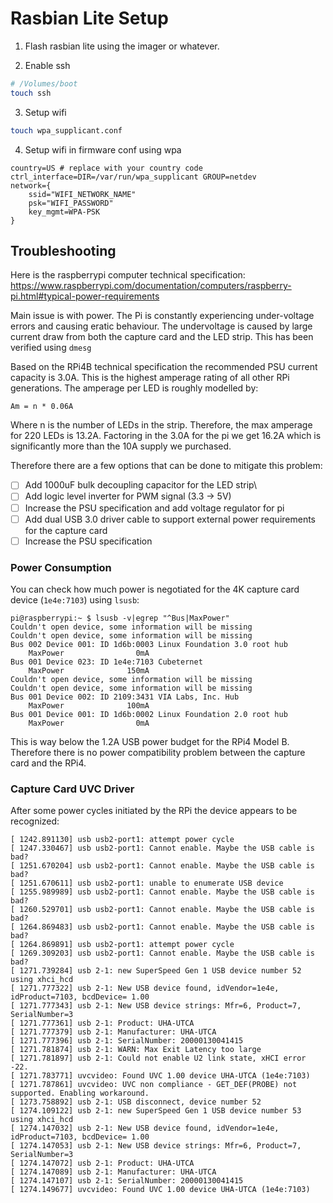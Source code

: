 # Rasbian Lite Setup

1. Flash rasbian lite using the imager or whatever.

2. Enable ssh
```bash
# /Volumes/boot
touch ssh
```

3. Setup wifi
```bash
touch wpa_supplicant.conf
```

4. Setup wifi in firmware conf using wpa
```
country=US # replace with your country code
ctrl_interface=DIR=/var/run/wpa_supplicant GROUP=netdev
network={
    ssid="WIFI_NETWORK_NAME"
    psk="WIFI_PASSWORD"
    key_mgmt=WPA-PSK
}
```


## Troubleshooting
Here is the raspberrypi computer technical specification:
https://www.raspberrypi.com/documentation/computers/raspberry-pi.html#typical-power-requirements

Main issue is with power. The Pi is constantly experiencing under-voltage errors and causing eratic behaviour. The undervoltage is caused by large current draw from both the capture card and the LED strip. This has been verified using `dmesg`

Based on the RPi4B technical specification the recommended PSU current capacity is 3.0A. This is the highest amperage rating of all other RPi generations. The amperage per LED is roughly modelled by:
```
Am = n * 0.06A
```
Where n is the number of LEDs in the strip. Therefore, the max amperage for 220 LEDs is 13.2A. Factoring in the 3.0A for the pi we get 16.2A which is significantly more than the 10A supply we purchased.


Therefore there are a few options that can be done to mitigate this problem:

- [ ] Add 1000uF bulk decoupling capacitor for the LED strip\
- [ ] Add logic level inverter for PWM signal (3.3 -> 5V)
- [ ] Increase the PSU specification and add voltage regulator for pi
- [ ] Add dual USB 3.0 driver cable to support external power requirements for the capture card
- [ ] Increase the PSU specification

### Power Consumption
You can check how much power is negotiated for the 4K capture card device (`1e4e:7103`) using `lsusb`:
```
pi@raspberrypi:~ $ lsusb -v|egrep "^Bus|MaxPower"
Couldn't open device, some information will be missing
Couldn't open device, some information will be missing
Bus 002 Device 001: ID 1d6b:0003 Linux Foundation 3.0 root hub
    MaxPower                0mA
Bus 001 Device 023: ID 1e4e:7103 Cubeternet 
    MaxPower              150mA
Couldn't open device, some information will be missing
Couldn't open device, some information will be missing
Bus 001 Device 002: ID 2109:3431 VIA Labs, Inc. Hub
    MaxPower              100mA
Bus 001 Device 001: ID 1d6b:0002 Linux Foundation 2.0 root hub
    MaxPower                0mA
```

This is way below the 1.2A USB power budget for the RPi4 Model B. Therefore there is no power compatibility problem between the capture card and the RPi4.

### Capture Card UVC Driver
After some power cycles initiated by the RPi the device appears to be recognized:
```
[ 1242.891130] usb usb2-port1: attempt power cycle
[ 1247.330467] usb usb2-port1: Cannot enable. Maybe the USB cable is bad?
[ 1251.670204] usb usb2-port1: Cannot enable. Maybe the USB cable is bad?
[ 1251.670611] usb usb2-port1: unable to enumerate USB device
[ 1255.989989] usb usb2-port1: Cannot enable. Maybe the USB cable is bad?
[ 1260.529701] usb usb2-port1: Cannot enable. Maybe the USB cable is bad?
[ 1264.869483] usb usb2-port1: Cannot enable. Maybe the USB cable is bad?
[ 1264.869891] usb usb2-port1: attempt power cycle
[ 1269.309203] usb usb2-port1: Cannot enable. Maybe the USB cable is bad?
[ 1271.739284] usb 2-1: new SuperSpeed Gen 1 USB device number 52 using xhci_hcd
[ 1271.777322] usb 2-1: New USB device found, idVendor=1e4e, idProduct=7103, bcdDevice= 1.00
[ 1271.777343] usb 2-1: New USB device strings: Mfr=6, Product=7, SerialNumber=3
[ 1271.777361] usb 2-1: Product: UHA-UTCA
[ 1271.777379] usb 2-1: Manufacturer: UHA-UTCA
[ 1271.777396] usb 2-1: SerialNumber: 20000130041415
[ 1271.781874] usb 2-1: WARN: Max Exit Latency too large
[ 1271.781897] usb 2-1: Could not enable U2 link state, xHCI error -22.
[ 1271.783771] uvcvideo: Found UVC 1.00 device UHA-UTCA (1e4e:7103)
[ 1271.787861] uvcvideo: UVC non compliance - GET_DEF(PROBE) not supported. Enabling workaround.
[ 1273.758892] usb 2-1: USB disconnect, device number 52
[ 1274.109122] usb 2-1: new SuperSpeed Gen 1 USB device number 53 using xhci_hcd
[ 1274.147032] usb 2-1: New USB device found, idVendor=1e4e, idProduct=7103, bcdDevice= 1.00
[ 1274.147053] usb 2-1: New USB device strings: Mfr=6, Product=7, SerialNumber=3
[ 1274.147072] usb 2-1: Product: UHA-UTCA
[ 1274.147089] usb 2-1: Manufacturer: UHA-UTCA
[ 1274.147107] usb 2-1: SerialNumber: 20000130041415
[ 1274.149677] uvcvideo: Found UVC 1.00 device UHA-UTCA (1e4e:7103)
```